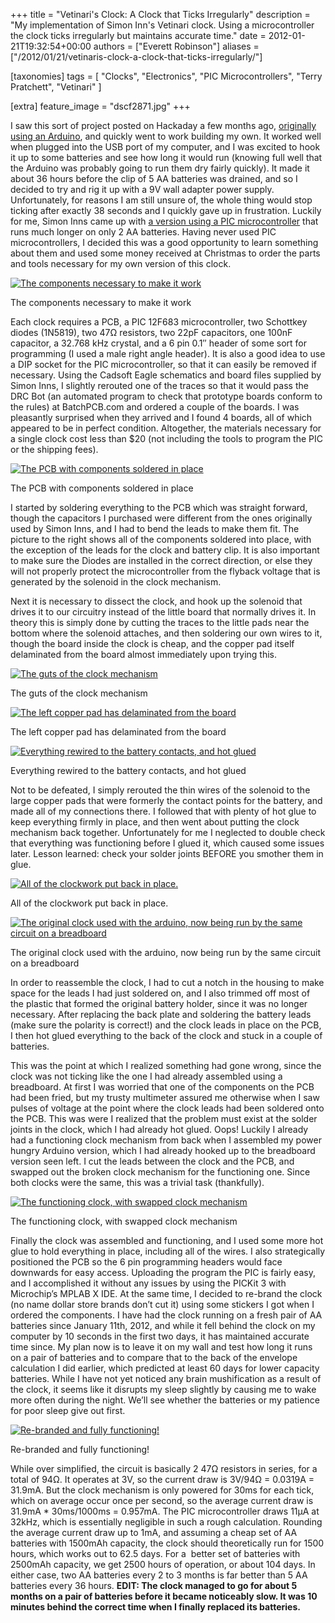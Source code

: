 +++
title = "Vetinari's Clock: A Clock that Ticks Irregularly"
description = "My implementation of Simon Inn's Vetinari clock. Using a microcontroller the clock ticks irregularly but maintains accurate time."
date = 2012-01-21T19:32:54+00:00
authors = ["Everett Robinson"]
aliases = ["/2012/01/21/vetinaris-clock-a-clock-that-ticks-irregularly/"]

[taxonomies]
tags = [
    "Clocks",
    "Electronics",
    "PIC Microcontrollers",
    "Terry Pratchett",
    "Vetinari"
]

[extra]
feature_image = "dscf2871.jpg"
+++

<p style="text-align: left;">
  I saw this sort of project posted on Hackaday a few months ago, <a href="http://hackaday.com/2011/10/06/vetinari-clock-will-drive-you-insane/">originally using an Arduino</a>, and quickly went to work building my own. It worked well when plugged into the USB port of my computer, and I was excited to hook it up to some batteries and see how long it would run (knowing full well that the Arduino was probably going to run them dry fairly quickly). It made it about 36 hours before the clip of 5 AA batteries was drained, and so I decided to try and rig it up with a 9V wall adapter power supply. Unfortunately, for reasons I am still unsure of, the whole thing would stop ticking after exactly 38 seconds and I quickly gave up in frustration. Luckily for me, Simon Inns came up with <a href="https://www.waitingforfriday.com/?p=264">a version using a PIC microcontroller</a> that runs much longer on only 2 AA batteries. Having never used PIC microcontrollers, I decided this was a good opportunity to learn something about them and used some money received at Christmas to order the parts and tools necessary for my own version of this clock.
</p>

<div>
  <a href="dscf2825.jpg"><img title="DSCF2825" src="{{ resize_image(path="dscf2825.jpg") }}" alt="The components necessary to make it work"/></a>

  <p class="caption">
    The components necessary to make it work
  </p>
</div>

<p style="text-align: left;">
  Each clock requires a PCB, a PIC 12F683 microcontroller, two Schottkey diodes (1N5819), two 47Ω resistors, two 22pF capacitors, one 100nF capacitor, a 32.768 kHz crystal, and a 6 pin 0.1″ header of some sort for programming (I used a male right angle header). It is also a good idea to use a DIP socket for the PIC microcontroller, so that it can easily be removed if necessary. Using the Cadsoft Eagle schematics and board files supplied by Simon Inns, I slightly rerouted one of the traces so that it would pass the DRC Bot (an automated program to check that prototype boards conform to the rules) at BatchPCB.com and ordered a couple of the boards. I was pleasantly surprised when they arrived and I found 4 boards, all of which appeared to be in perfect condition. Altogether, the materials necessary for a single clock cost less than $20 (not including the tools to program the PIC or the shipping fees).
</p>

<div class="col half-width right">
  <a href="dscf2833.jpg"><img loading="lazy" class="full-width" title="DSCF2833" src="{{ resize_image(path="dscf2833.jpg") }}" alt="The PCB with components soldered in place" /></a>

  <p class="caption">
    The PCB with components soldered in place
  </p>
</div>

<p style="text-align: left;">
  I started by soldering everything to the PCB which was straight forward, though the capacitors I purchased were different from the ones originally used by Simon Inns, and I had to bend the leads to make them fit. The picture to the right shows all of the components soldered into place, with the exception of the leads for the clock and battery clip. It is also important to make sure the Diodes are installed in the correct direction, or else they will not properly protect the microcontroller from the flyback voltage that is generated by the solenoid in the clock mechanism.
</p>

<p style="text-align: left;">
  Next it is necessary to dissect the clock, and hook up the solenoid that drives it to our circuitry instead of the little board that normally drives it. In theory this is simply done by cutting the traces to the little pads near the bottom where the solenoid attaches, and then soldering our own wires to it, though the board inside the clock is cheap, and the copper pad itself delaminated from the board almost immediately upon trying this.
</p>

<div class="row">
  <a href="dscf2843.jpg"><img loading="lazy" class="col full-width" title="DSCF2843" src="{{ resize_image(path="dscf2843.jpg") }}"  alt="The guts of the clock mechanism" /></a>
    <p class="caption">
      The guts of the clock mechanism
    </p>
</div>

<div class="row">
  <div class="col half-width">
    <a href="dscf2857.jpg"><img loading="lazy" class="col full-width" title="DSCF2857" src="{{ resize_image(path="dscf2857.jpg") }}"  alt="The left copper pad has delaminated from the board" /></a>
    <p class="caption">
      The left copper pad has delaminated from the board
    </p>
  </div>
  <div class="col half-width">
    <a href="dscf2858.jpg"><img loading="lazy" class="col full-width" title="DSCF2858" src="{{ resize_image(path="dscf2858.jpg") }}"  alt="Everything rewired to the battery contacts, and hot glued" /></a>
    <p class="caption">
      Everything rewired to the battery contacts, and hot glued
    </p>
  </div>
</div>

Not to be defeated, I simply rerouted the thin wires of the solenoid to the large copper pads that were formerly the contact points for the battery, and made all of my connections there. I followed that with plenty of hot glue to keep everything firmly in place, and then went about putting the clock mechanism back together. Unfortunately for me I neglected to double check that everything was functioning before I glued it, which caused some issues later. Lesson learned: check your solder joints BEFORE you smother them in glue.

<div class="row">
  <div class="col half-width">
    <a href="dscf2864.jpg"><img loading="lazy" class="col full-width" title="DSCF2864" src="{{ resize_image(path="dscf2864.jpg") }}"  alt="All of the clockwork put back in place." /></a>
    <p class="caption">
      All of the clockwork put back in place.
    </p>
  </div>

  <div class="col half-width">
    <a href="dscf2840.jpg"><img loading="lazy" class="col full-width" title="DSCF2840" src="{{ resize_image(path="dscf2840.jpg") }}"  alt="The original clock used with the arduino, now being run by the same circuit on a breadboard" /></a>
    <p class="caption">
      The original clock used with the arduino, now being run by the same circuit on a breadboard
    </p>
  </div>
</div>

<p style="text-align: left;">
  In order to reassemble the clock, I had to cut a notch in the housing to make space for the leads I had just soldered on, and I also trimmed off most of the plastic that formed the original battery holder, since it was no longer necessary. After replacing the back plate and soldering the battery leads (make sure the polarity is correct!) and the clock leads in place on the PCB, I then hot glued everything to the back of the clock and stuck in a couple of batteries.
</p>

<p style="text-align: left;">
  This was the point at which I realized something had gone wrong, since the clock was not ticking like the one I had already assembled using a breadboard. At first I was worried that one of the components on the PCB had been fried, but my trusty multimeter assured me otherwise when I saw pulses of voltage at the point where the clock leads had been soldered onto the PCB. This was were I realized that the problem must exist at the solder joints in the clock, which I had already hot glued. Oops! Luckily I already had a functioning clock mechanism from back when I assembled my power hungry Arduino version, which I had already hooked up to the breadboard version seen left. I cut the leads between the clock and the PCB, and swapped out the broken clock mechanism for the functioning one. Since both clocks were the same, this was a trivial task (thankfully).
</p>

<div class="col half-width right">
  <a href="dscf2870.jpg"><img loading="lazy" class="col full-width" title="DSCF2870" src="{{ resize_image(path="dscf2870.jpg") }}"  alt="The functioning clock, with swapped clock mechanism"/></a>

  <p class="caption">
    The functioning clock, with swapped clock mechanism
  </p>
</div>

<p style="text-align: left;">
  Finally the clock was assembled and functioning, and I used some more hot glue to hold everything in place, including all of the wires. I also strategically positioned the PCB so the 6 pin programming headers would face downwards for easy access. Uploading the program the PIC is fairly easy, and I accomplished it without any issues by using the PICKit 3 with Microchip&#8217;s MPLAB X IDE. At the same time, I decided to re-brand the clock (no name dollar store brands don&#8217;t cut it) using some stickers I got when I ordered the components. I have had the clock running on a fresh pair of AA batteries since January 11th, 2012, and while it fell behind the clock on my computer by 10 seconds in the first two days, it has maintained accurate time since. My plan now is to leave it on my wall and test how long it runs on a pair of batteries and to compare that to the back of the envelope calculation I did earlier, which predicted at least 60 days for lower capacity batteries. While I have not yet noticed any brain mushification as a result of the clock, it seems like it disrupts my sleep slightly by causing me to wake more often during the night. We&#8217;ll see whether the batteries or my patience for poor sleep give out first.
</p>

<div class="col half-width right">
  <a href="dscf2871.jpg"><img loading="lazy" class="col full-width" title="DSCF2871" src="{{ resize_image(path="dscf2871.jpg") }}"  alt="Re-branded and fully functioning!" /></a>

  <p class="caption">
    Re-branded and fully functioning!
  </p>
</div>

While over simplified, the circuit is basically 2 47Ω resistors in series, for a total of 94Ω. It operates at 3V, so the current draw is 3V/94Ω = 0.0319A = 31.9mA. But the clock mechanism is only powered for 30ms for each tick, which on average occur once per second, so the average current draw is 31.9mA * 30ms/1000ms = 0.957mA. The PIC microcontroller draws 11μA at 32kHz, which is essentially negligible in such a rough calculation. Rounding the average current draw up to 1mA, and assuming a cheap set of AA batteries with 1500mAh capacity, the clock should theoretically run for 1500 hours, which works out to 62.5 days. For a  better set of batteries with 2500mAh capacity, we get 2500 hours of operation, or about 104 days. In either case, two AA batteries every 2 to 3 months is far better than 5 AA batteries every 36 hours. **EDIT: The clock managed to go for about 5 months on a pair of batteries before it became noticeably slow. It was 10 minutes behind the correct time when I finally replaced its batteries.**
